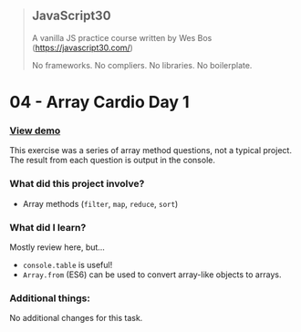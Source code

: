 > ## JavaScript30
> A vanilla JS practice course written by Wes Bos (https://javascript30.com/)
>
> No frameworks. No compliers. No libraries. No boilerplate.

# 04 - Array Cardio Day 1

### [View demo](https://willgorham.github.io/javascript30/04%20-%20Array%20Cardio%20Day%201/index.html)

This exercise was a series of array method questions, not a typical project. The result from each question is output in the console.


### What did this project involve?

- Array methods (`filter`, `map`, `reduce`, `sort`)

### What did I learn?

Mostly review here, but...
- `console.table` is useful!
- `Array.from` (ES6) can be used to convert array-like objects to arrays.

### Additional things:

No additional changes for this task.
